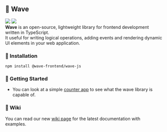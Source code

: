 ## 🌊 Wave
<img src="https://img.shields.io/badge/version-v1.0.6-blue"/> <img src="https://img.shields.io/badge/license-MIT-green"/><br/>
**Wave** is an open-source, lightweight library for frontend development written in TypeScript.<br/>
It useful for writing logical operations, adding events and rendering dynamic UI elements in your web application.

### 📄 Installation
```
npm install @wave-frontend/wave-js
```

### 👋 Getting Started
- You can look at a simple [counter app](https://github.com/wiresnchains/wave-counter) to see what the wave library is capable of.

### 📖 Wiki
You can read our new [wiki page](https://github.com/flowxrc/wave/wiki) for the latest documentation with examples.